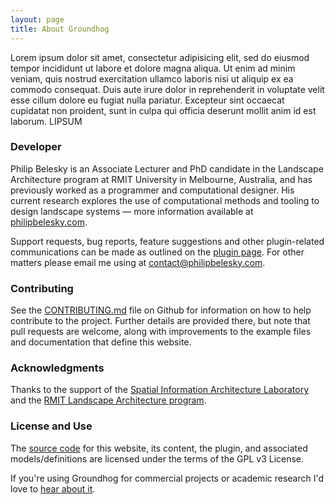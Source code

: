 ```yaml
---
layout: page
title: About Groundhog
---
```


Lorem ipsum dolor sit amet, consectetur adipisicing elit, sed do eiusmod tempor incididunt ut labore et dolore magna aliqua. Ut enim ad minim veniam, quis nostrud exercitation ullamco laboris nisi ut aliquip ex ea commodo consequat. Duis aute irure dolor in reprehenderit in voluptate velit esse cillum dolore eu fugiat nulla pariatur. Excepteur sint occaecat cupidatat non proident, sunt in culpa qui officia deserunt mollit anim id est laborum. LIPSUM

### Developer

Philip Belesky is an Associate Lecturer and PhD candidate in the Landscape Architecture program at RMIT University in Melbourne, Australia, and has previously worked as a programmer and computational designer. His current research explores the use of computational methods and tooling to design landscape systems — more information available at [philipbelesky.com](http://www.philipbelesky.com).

Support requests, bug reports, feature suggestions and other plugin-related communications can be made as outlined on the [plugin page](/plugin). For other matters please email me using at [contact@philipbelesky.com](mailto:contact@philipbelesky.com).

### Contributing

See the [CONTRIBUTING.md](https://github.com/philipbelesky/groundhog/blob/develop/CONTRIBUTING.md) file on Github for information on how to help contribute to the project. Further details are provided there, but note that pull requests are welcome, along with improvements to the example files and documentation that define this website.

### Acknowledgments

Thanks to the support of the [Spatial Information Architecture Laboratory](http://www.sial.rmit.edu.au/) and the [RMIT Landscape Architecture program](http://www.landscapearchitecture.rmit.edu.au).

### License and Use

The [source code](https://github.com/philipbelesky/groundhog) for this website, its content, the plugin, and associated models/definitions are licensed under the terms of the GPL v3 License.

If you're using Groundhog for commercial projects or academic research I'd love to [hear about it](mailto:groundhog@philipbelesky.com).
